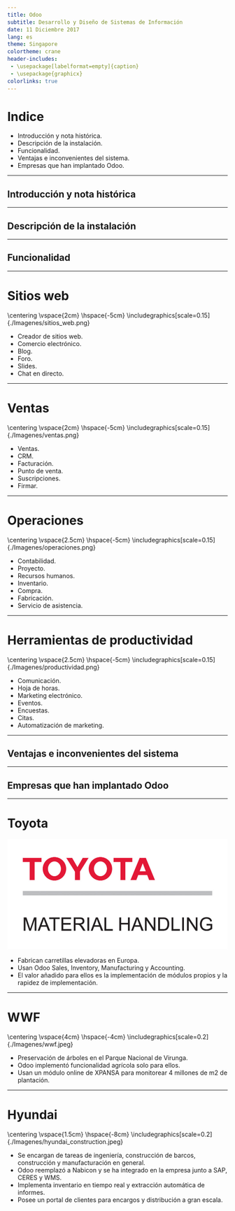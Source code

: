 ```yaml
---
title: Odoo
subtitle: Desarrollo y Diseño de Sistemas de Información
date: 11 Diciembre 2017
lang: es
theme: Singapore
colortheme: crane
header-includes:
 - \usepackage[labelformat=empty]{caption}
 - \usepackage{graphicx}
colorlinks: true
---
```


# Indice  

- Introducción y nota histórica.  
- Descripción de la instalación.  
- Funcionalidad.  
- Ventajas e inconvenientes del sistema.  
- Empresas que han implantado Odoo.

--------------------------------------------------------------------------------

## Introducción y nota histórica  

--------------------------------------------------------------------------------

## Descripción de la instalación  



--------------------------------------------------------------------------------

## Funcionalidad  

--------------------------------------------------------------------------------

# Sitios web

\centering
\vspace{2cm}
\hspace{-5cm}
\includegraphics[scale=0.15]{./Imagenes/sitios_web.png}

- Creador de sitios web.  
- Comercio electrónico.  
- Blog.  
- Foro.  
- Slides.  
- Chat en directo.

--------------------------------------------------------------------------------

# Ventas

\centering
\vspace{2cm}
\hspace{-5cm}
\includegraphics[scale=0.15]{./Imagenes/ventas.png}

- Ventas.  
- CRM.  
- Facturación.  
- Punto de venta.  
- Suscripciones.  
- Firmar.  

--------------------------------------------------------------------------------

# Operaciones  

\centering
\vspace{2.5cm}
\hspace{-5cm}
\includegraphics[scale=0.15]{./Imagenes/operaciones.png}  

- Contabilidad.  
- Proyecto.  
- Recursos humanos.  
- Inventario.  
- Compra.  
- Fabricación.  
- Servicio de asistencia.  

--------------------------------------------------------------------------------

# Herramientas de productividad  

\centering
\vspace{2.5cm}
\hspace{-5cm}
\includegraphics[scale=0.15]{./Imagenes/productividad.png}  

- Comunicación.  
- Hoja de horas.  
- Marketing electrónico.  
- Eventos.  
- Encuestas.  
- Citas.  
- Automatización de marketing.

--------------------------------------------------------------------------------

## Ventajas e inconvenientes del sistema  

--------------------------------------------------------------------------------

## Empresas que han implantado Odoo

--------------------------------------------------------------------------------

# Toyota  

![](./Imagenes/toyota_material_handling.jpeg)

- Fabrican carretillas elevadoras en Europa.  
- Usan Odoo Sales, Inventory, Manufacturing y Accounting.  
- El valor añadido para ellos es la implementación de módulos propios y la rapidez de implementación.

--------------------------------------------------------------------------------

# WWF  

\centering
\vspace{4cm}
\hspace{-4cm}
\includegraphics[scale=0.2]{./Imagenes/wwf.jpeg}  

- Preservación de árboles en el Parque Nacional de Virunga.  
- Odoo implementó funcionalidad agrícola solo para ellos.  
- Usan un módulo online de XPANSA para monitorear 4 millones de m2 de plantación.

--------------------------------------------------------------------------------

# Hyundai  

\centering
\vspace{1.5cm}
\hspace{-8cm}
\includegraphics[scale=0.2]{./Imagenes/hyundai_construction.jpeg}  

- Se encargan de tareas de ingeniería, construcción de barcos, construcción y manufacturación en general.  
- Odoo reemplazó a Nabicon y se ha integrado en la empresa junto a SAP, CERES y WMS.  
- Implementa inventario en tiempo real y extracción automática de informes.  
- Posee un portal de clientes para encargos y distribución a gran escala.
